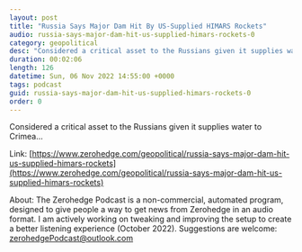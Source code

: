 ```yaml
---
layout: post
title: "Russia Says Major Dam Hit By US-Supplied HIMARS Rockets"
audio: russia-says-major-dam-hit-us-supplied-himars-rockets-0
category: geopolitical
desc: "Considered a critical asset to the Russians given it supplies water to Crimea..."
duration: 00:02:06
length: 126
datetime: Sun, 06 Nov 2022 14:55:00 +0000
tags: podcast
guid: russia-says-major-dam-hit-us-supplied-himars-rockets-0
order: 0
---
```

Considered a critical asset to the Russians given it supplies water to Crimea...

Link: [https://www.zerohedge.com/geopolitical/russia-says-major-dam-hit-us-supplied-himars-rockets](https://www.zerohedge.com/geopolitical/russia-says-major-dam-hit-us-supplied-himars-rockets)

About: The Zerohedge Podcast is a non-commercial, automated program, designed to give people a way to get news from Zerohedge in an audio format.  I am actively working on tweaking and improving the setup to create a better listening experience (October 2022).  Suggestions are welcome: [zerohedgePodcast@outlook.com](mailto:zerohedgePodcast@outlook.com)